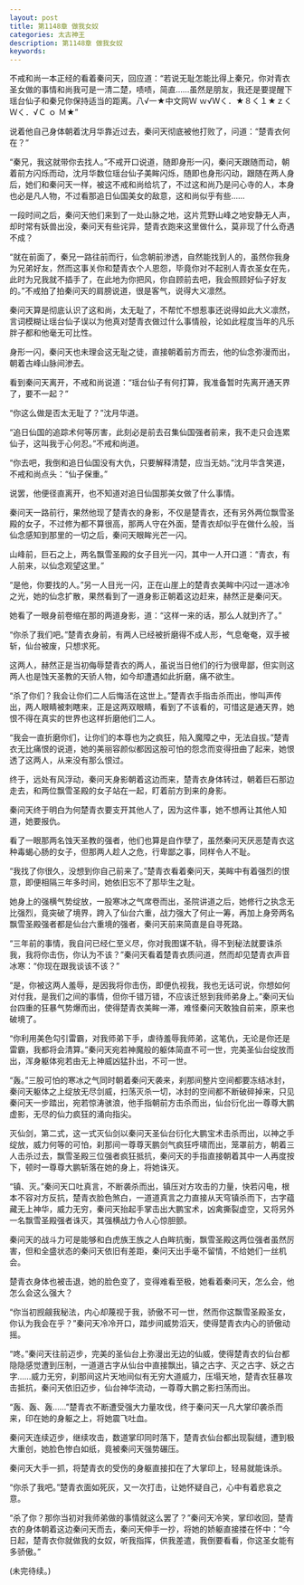 ```yaml
---
layout: post
title: 第1148章 做我女奴
categories: 太古神王
description: 第1148章 做我女奴
keywords:
---
```


不戒和尚一本正经的看着秦问天，回应道：“若说无耻怎能比得上秦兄，你对青衣圣女做的事情和尚我可是一清二楚，啧啧，简直……虽然是朋友，我还是要提醒下瑶台仙子和秦兄你保持适当的距离。八√一★中文网Ｗ ｗ√Ｗく．★８く１★ｚくＷく．√Ｃ ｏ Ｍ★”

说着他自己身体朝着沈月华靠近过去，秦问天彻底被他打败了，问道：“楚青衣何在？”

“秦兄，我这就带你去找人。”不戒开口说道，随即身形一闪，秦问天跟随而动，朝着前方闪烁而动，沈月华数位瑶台仙子美眸闪烁，随即也身形闪动，跟随在两人身后，她们和秦问天一样，被这不戒和尚给坑了，不过这和尚乃是问心寺的人，本身也必是凡人物，不过看那追日仙国美女的敌意，这和尚似乎有些……

一段时间之后，秦问天他们来到了一处山脉之地，这片荒野山峰之地安静无人声，却时常有妖兽出没，秦问天有些诧异，楚青衣跑来这里做什么，莫非现了什么奇遇不成？

“就在前面了，秦兄一路往前而行，仙念朝前渗透，自然能找到人的，虽然你我身为兄弟好友，然而这事关你和楚青衣个人恩怨，毕竟你对不起别人青衣圣女在先，此时为兄我就不插手了，在此地为你把风，你自顾前去吧，我会照顾好仙子好友的。”不戒拍了拍秦问天的肩膀说道，很是客气，说得大义凛然。

秦问天算是彻底认识了这和尚，太无耻了，不帮忙不想惹事还说得如此大义凛然，言词模糊让瑶台仙子误以为他真对楚青衣做过什么事情般，论如此程度当年的凡乐胖子都和他毫无可比性。

身形一闪，秦问天也未理会这无耻之徒，直接朝着前方而去，他的仙念弥漫而出，朝着古峰山脉间渗去。

看到秦问天离开，不戒和尚说道：“瑶台仙子有何打算，我准备暂时先离开通天界了，要不一起？”

“你这么做是否太无耻了？”沈月华道。

“追日仙国的追踪术何等厉害，此刻必是前去召集仙国强者前来，我不走只会连累仙子，这叫我于心何忍。”不戒和尚道。

“你去吧，我倒和追日仙国没有大仇，只要解释清楚，应当无妨。”沈月华含笑道，不戒和尚点头：“仙子保重。”

说罢，他便径直离开，也不知道对追日仙国那美女做了什么事情。

秦问天一路前行，果然他现了楚青衣的身影，不仅是楚青衣，还有另外两位飘雪圣殿的女子，不过修为都不算很高，那两人守在外面，楚青衣却似乎在做什么般，当仙念感知到那里的一切之后，秦问天眼眸光芒一闪。

山峰前，巨石之上，两名飘雪圣殿的女子目光一闪，其中一人开口道：“青衣，有人前来，以仙念观望这里。”

“是他，你要找的人。”另一人目光一闪，正在山崖上的楚青衣美眸中闪过一道冰冷之光，她的仙念扩散，果然看到了一道身影正朝着这边赶来，赫然正是秦问天。

她看了一眼身前卷缩在那的两道身影，道：“这样一来的话，那么人就到齐了。”

“你杀了我们吧。”楚青衣身前，有两人已经被折磨得不成人形，气息奄奄，双手被斩，仙台被废，只想求死。

这两人，赫然正是当初侮辱楚青衣的两人，虽说当日他们的行为很卑鄙，但实则这两人也是蚀天圣教的天骄人物，如今却遭遇如此折磨，痛不欲生。

“杀了你们？我会让你们二人后悔活在这世上。”楚青衣手指击杀而出，惨叫声传出，两人眼睛被刺瞎来，正是这两双眼睛，看到了不该看的，可惜这是通天界，她恨不得在真实的世界也这样折磨他们二人。

“我会一直折磨你们，让你们的本尊也为之疯狂，陷入魔障之中，无法自拔。”楚青衣无比痛恨的说道，她的美丽容颜似都因这股可怕的怨念而变得扭曲了起来，她恨透了这两人，从来没有那么恨过。

终于，远处有风浮动，秦问天身影朝着这边而来，楚青衣身体转过，朝着巨石那边走去，和两位飘雪圣殿的女子站在一起，盯着前方到来的身影。

秦问天终于明白为何楚青衣要支开其他人了，因为这件事，她不想再让其他人知道，她要报仇。

看了一眼那两名蚀天圣教的强者，他们也算是自作孽了，虽然秦问天厌恶楚青衣这种毒蝎心肠的女子，但那两人趁人之危，行卑鄙之事，同样令人不耻。

“我找了你很久，没想到你自己前来了。”楚青衣看着秦问天，美眸中有着强烈的恨意，即便相隔三年多时间，她依旧忘不了那毕生之耻。

她身上的强横气势绽放，一股寒冰之气席卷而出，圣院讲道之后，她修行之执念无比强烈，竟突破了境界，跨入了仙台六重，战力强大了何止一筹，再加上身旁两名飘雪圣殿强者都是仙台六重境的强者，秦问天前来简直是自寻死路。

“三年前的事情，我自问已经仁至义尽，你对我图谋不轨，得不到秘法就要诛杀我，我将你击伤，你认为不该？”秦问天看着楚青衣质问道，然而却见楚青衣声音冰寒：“你现在跟我谈该不该？”

“是，你被这两人羞辱，是因我将你击伤，即便仇视我，我也无话可说，你想如何对付我，是我们之间的事情，但你千错万错，不应该迁怒到我师弟身上。”秦问天仙台四重的狂暴气势爆而出，使得楚青衣美眸一滞，难怪秦问天敢独自前来，原来也破境了。

“你利用美色勾引雷霸，对我师弟下手，虐待羞辱我师弟，这笔仇，无论是你还是雷霸，我都将会清算。”秦问天宛若神魔般的躯体简直不可一世，完美圣仙台绽放而出，浑身躯体宛若由无上神威凶猛扑出，不可一世。

“轰。”三股可怕的寒冰之气同时朝着秦问天袭来，刹那间整片空间都要冻结冰封，秦问天躯体之上绽放无尽剑威，扫荡灭杀一切，冰封的空间都不断破碎掉来，只见秦问天一步踏出，宛若惊涛骇浪，他手指朝前方击杀而出，仙台衍化出一尊尊大鹏虚影，无尽的仙力疯狂的涌向指尖。

灭仙剑，第二式，这一式灭仙剑以秦问天圣仙台衍化大鹏宝术击杀而出，以神之手绽放，威力何等的可怕，刹那间一尊尊天鹏剑气疯狂呼啸而出，笼罩前方，朝着三人击杀过去，飘雪圣殿三位强者疯狂抵抗，秦问天的手指直接朝着其中一人再度按下，顿时一尊尊大鹏斩落在她的身上，将她诛灭。

“镇、灭。”秦问天口吐真言，不断袭杀而出，镇压对方攻击的力量，快若闪电，根本不容对方反抗，楚青衣脸色煞白，一道道真言之力直接从天穹镇杀而下，古字蕴藏无上神华，威力无穷，秦问天抬起手掌击出大鹏宝术，凶禽撕裂虚空，又将另外一名飘雪圣殿强者诛灭，其强横战力令人心惊胆颤。

秦问天的战斗力可是能够和白虎族王族之人白眸抗衡，飘雪圣殿这两位强者虽然厉害，但和全盛状态的秦问天依旧有差距，秦问天出手毫不留情，不给她们一丝机会。

楚青衣身体也被击退，她的脸色变了，变得难看至极，她看着秦问天，怎么会，他怎么会这么强大？

“你当初觊觎我秘法，内心却蔑视于我，骄傲不可一世，然而你这飘雪圣殿圣女，你认为我会在乎？”秦问天冷冷开口，踏步间威势滔天，使得楚青衣内心的骄傲动摇。

“咚。”秦问天往前迈步，完美的圣仙台上弥漫出无边的仙威，使得楚青衣的仙台都隐隐感觉遭到压制，一道道古字从仙台中直接飘出，镇之古字、灭之古字、妖之古字……威力无穷，刹那间这片天地间似有无穷大道威力，压塌天地，楚青衣狂暴攻击抵抗，秦问天依旧迈步，仙台神华流动，一尊尊大鹏之影扫荡而出。

“轰、轰、轰……”楚青衣不断遭受强大力量攻伐，终于秦问天一凡大掌印袭杀而来，印在她的身躯之上，将她震飞吐血。

秦问天连续迈步，继续攻击，数道掌印同时落下，楚青衣仙台都出现裂缝，遭到极大重创，她脸色惨白如纸，竟被秦问天强势碾压。

秦问天大手一抓，将楚青衣的受伤的身躯直接扣在了大掌印上，轻易就能诛杀。

“你杀了我吧。”楚青衣面如死灰，又一次打击，让她怀疑自己，心中有着悲哀之意。

“杀了你？那你当初对我师弟做的事情就这么罢了？”秦问天冷笑，掌印收回，楚青衣的身体朝着这边秦问天而去，秦问天伸手一抄，将她的娇躯直接搂在怀中：“今日起，楚青衣你就做我的女奴，听我指挥，供我差遣，我倒要看看，你这圣女能有多骄傲。”

(未完待续。)
